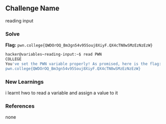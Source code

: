 ## Challenge Name
reading input

### Solve
**Flag:** `pwn.college{QWDOrOQ_Bm3gn54v95Souj8XiyF.QX4cTN0wSMzEzNzEzW}`

```bash
hacker@variables~reading-input:~$ read PWN
COLLEGE
You've set the PWN variable properly! As promised, here is the flag:
pwn.college{QWDOrOQ_Bm3gn54v95Souj8XiyF.QX4cTN0wSMzEzNzEzW}
```

### New Learnings
i learnt hwo to read a variable and assign a value to it 

### References 
none
